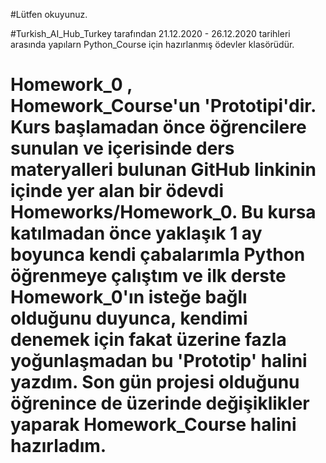 #Lütfen okuyunuz.

#Turkish_AI_Hub_Turkey tarafından 21.12.2020 - 26.12.2020 tarihleri arasında yapılarn Python_Course için hazırlanmış ödevler klasörüdür.

# Homework_0 , Homework_Course'un 'Prototipi'dir. Kurs başlamadan önce öğrencilere sunulan ve içerisinde ders materyalleri bulunan GitHub linkinin içinde yer alan bir ödevdi Homeworks/Homework_0. Bu kursa katılmadan önce yaklaşık 1 ay boyunca kendi çabalarımla Python öğrenmeye çalıştım ve ilk derste Homework_0'ın isteğe bağlı olduğunu duyunca, kendimi denemek için fakat üzerine fazla yoğunlaşmadan bu 'Prototip' halini yazdım. Son gün projesi olduğunu öğrenince de üzerinde değişiklikler yaparak Homework_Course halini hazırladım.
